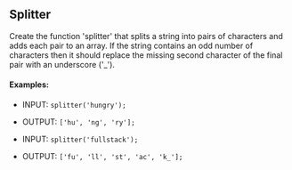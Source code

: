 ## Splitter

Create the function 'splitter' that splits a string into pairs of characters and adds each pair to an array. If the string contains an odd number of characters then it should replace the missing second character of the final pair with an underscore ('_').

#### Examples:

- INPUT: `splitter('hungry');` 
- OUTPUT: `['hu', 'ng', 'ry'];`

- INPUT: `splitter('fullstack');`
- OUTPUT: `['fu', 'll', 'st', 'ac', 'k_'];`
